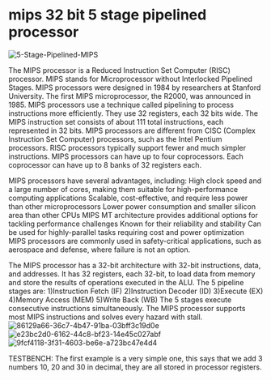 # mips 32 bit 5 stage pipelined processor



![5-Stage-Pipelined-MIPS](https://github.com/ANKURJUEE/mips-32-bit-5-stage-pipelined-processor/assets/143562100/94b9f814-27a5-4fe7-b277-542d1bbf04a4)

 The MIPS processor is a Reduced Instruction Set Computer (RISC) processor. MIPS stands for Microprocessor without Interlocked Pipelined Stages. MIPS processors were designed in 1984 by researchers at Stanford University. The first MIPS microprocessor, the R2000, was announced in 1985.
MIPS processors use a technique called pipelining to process instructions more efficiently. They use 32 registers, each 32 bits wide. The MIPS instruction set consists of about 111 total instructions, each represented in 32 bits.
MIPS processors are different from CISC (Complex Instruction Set Computer) processors, such as the Intel Pentium processors. RISC processors typically support fewer and much simpler instructions.
MIPS processors can have up to four coprocessors. Each coprocessor can have up to 8 banks of 32 registers each.






MIPS processors have several advantages, including:
High clock speed and a large number of cores, making them suitable for high-performance computing applications
Scalable, cost-effective, and require less power than other microprocessors
Lower power consumption and smaller silicon area than other CPUs
MIPS MT architecture provides additional options for tackling performance challenges
Known for their reliability and stability
Can be used for highly-parallel tasks requiring cost and power optimization
MIPS processors are commonly used in safety-critical applications, such as aerospace and defense, where failure is not an option.


The MIPS processor has a 32-bit architecture with 32-bit instructions, data, and addresses. It has 32 registers, each 32-bit, to load data from memory and store the results of operations executed in the ALU. The 5 pipeline stages are:
1)Instruction Fetch (IF)
2)Instruction Decoder (ID)
3)Execute (EX)
4)Memory Access (MEM)
5)Write Back (WB)
The 5 stages execute consecutive instructions simultaneously. The MIPS processor supports most MIPS instructions and solves every hazard with stall.
![86129a66-36c7-4b47-91ba-03bff3c19d0e](https://github.com/ANKURJUEE/mips-32-bit-5-stage-pipelined-processor/assets/143562100/8ad0627e-2520-46c4-922a-43a0e8da61db)
![e23bc2d0-6162-44c8-bf23-14e45c027abf](https://github.com/ANKURJUEE/mips-32-bit-5-stage-pipelined-processor/assets/143562100/adce3841-f541-4a2d-b17d-bd36673b1a33)
![9fcf4118-3f31-4603-be6e-a723bc47e4d4](https://github.com/ANKURJUEE/mips-32-bit-5-stage-pipelined-processor/assets/143562100/7eca9918-7225-4a90-be5e-db9a4c821948)




TESTBENCH:
The first example is a very simple
one, this says that we add 3 numbers 10, 20 and 30 in decimal, they are all stored in
processor registers.
